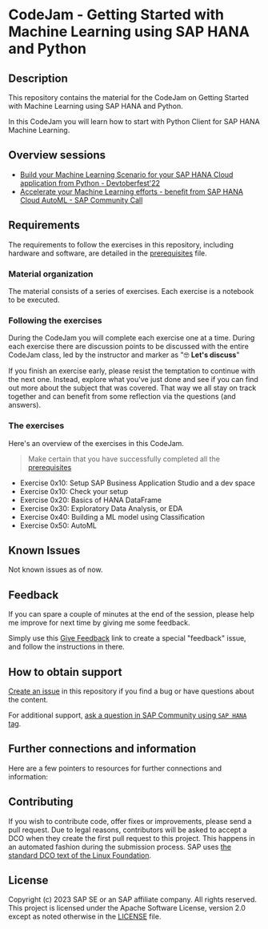 # CodeJam - Getting Started with Machine Learning using SAP HANA and Python

## Description

This repository contains the material for the CodeJam on Getting Started with Machine Learning using SAP HANA and Python. 

In this CodeJam you will learn how to start with Python Client for SAP HANA Machine Learning.

## Overview sessions

* [Build your Machine Learning Scenario for your SAP HANA Cloud application from Python - Devtoberfest'22](https://groups.community.sap.com/t5/devtoberfest/build-your-machine-learning-scenario-for-your-sap-hana-cloud/ev-p/9071)
* [Accelerate your Machine Learning efforts - benefit from SAP HANA Cloud AutoML - SAP Community Call](https://groups.community.sap.com/t5/sap-community-calls/accelerate-your-machine-learning-efforts-benefit-from-sap-hana/ec-p/124250#M84)
 
## Requirements

The requirements to follow the exercises in this repository, including hardware and software, are detailed in the [prerequisites](prerequisites.md) file.

### Material organization

The material consists of a series of exercises. Each exercise is a notebook to be executed.

### Following the exercises

During the CodeJam you will complete each exercise one at a time. During each exercise there are discussion points to be discussed with the entire CodeJam class, led by the instructor and marker as "🤓 **Let's discuss**"

If you finish an exercise early, please resist the temptation to continue with the next one. Instead, explore what you've just done and see if you can find out more about the subject that was covered. That way we all stay on track together and can benefit from some reflection via the questions (and answers).

### The exercises

Here's an overview of the exercises in this CodeJam.

> Make certain that you have successfully completed all the [prerequisites](prerequisites.md)

* Exercise 0x10: Setup SAP Business Application Studio and a dev space
* Exercise 0x10: Check your setup
* Exercise 0x20: Basics of HANA DataFrame
* Exercise 0x30: Exploratory Data Analysis, or EDA
* Exercise 0x40: Building a ML model using Classification
* Exercise 0x50: AutoML

## Known Issues

Not known issues as of now.

## Feedback

If you can spare a couple of minutes at the end of the session, please help me improve for next time by giving me some feedback.

Simply use this [Give Feedback](https://github.com/SAP-samples/hana-ml-py-codejam/issues/new?assignees=&labels=feedback&template=session-feedback-template.md&title=Feedback) link to create a special "feedback" issue, and follow the instructions in there.

## How to obtain support

[Create an issue](https://github.com/SAP-samples/hana-ml-py-codejam/issues) in this repository if you find a bug or have questions about the content.

For additional support, [ask a question in SAP Community using `SAP HANA` tag](https://answers.sap.com/questions/ask.html?primaryTagId=73554900100700000996).

## Further connections and information

Here are a few pointers to resources for further connections and information:

## Contributing

If you wish to contribute code, offer fixes or improvements, please send a pull request. Due to legal reasons, contributors will be asked to accept a DCO when they create the first pull request to this project. This happens in an automated fashion during the submission process. SAP uses [the standard DCO text of the Linux Foundation](https://developercertificate.org/).

## License

Copyright (c) 2023 SAP SE or an SAP affiliate company. All rights reserved. This project is licensed under the Apache Software License, version 2.0 except as noted otherwise in the [LICENSE](LICENSES/Apache-2.0.txt) file.